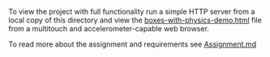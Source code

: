 To view the project with full functionality run a simple HTTP server from a local copy of this directory and view the [boxes-with-physics-demo.html](/direct_manipulation/boxes-with-physics-demo.html) file from a multitouch and accelerometer-capable web browser.  
  
To read more about the assignment and requirements see [Assignment.md](/direct_manipulation/Assignment.md)
